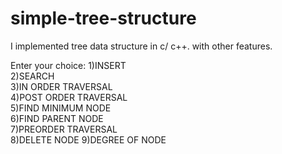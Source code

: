 # simple-tree-structure
I implemented tree data structure in c/ c++. with other features. 


Enter your choice:
1)INSERT       
2)SEARCH        
3)IN ORDER TRAVERSAL    
4)POST ORDER TRAVERSAL  
5)FIND MINIMUM NODE    
6)FIND PARENT NODE    
7)PREORDER TRAVERSAL  
8)DELETE NODE 
9)DEGREE OF NODE
